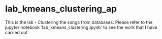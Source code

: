 # lab_kmeans_clustering_ap
This is the lab - Clustering the songs from databases. 
Please refer to the jupyter notebook 'lab_kmeans_clustering.ipynb' to see the work that I have carried out 
